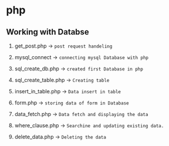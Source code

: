 # php
## Working with Databse
1. get_post.php -> `post request handeling`

2. mysql_connect -> `connecting mysql Database with php`

3. sql_create_db.php -> `created first Database in php`

4. sql_create_table.php -> `Creating table`

5. insert_in_table.php -> `Data insert in table`

6. form.php -> `storing data of form in Database`

7. data_fetch.php -> `Data fetch and displaying the data`

8. where_clause.php -> `Searchine and updating existing data.`

9. delete_data.php -> `Deleting the data`